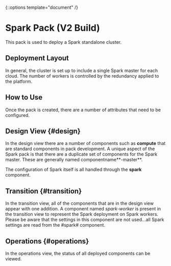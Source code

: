 {::options template="document" /}

Spark Pack (V2 Build)
=====================

This pack is used to deploy a Spark standalone cluster.

Deployment Layout
-----------------
In general, the cluster is set up to include a single Spark master for each cloud.
The number of workers is controlled by the redundancy applied to the platform.

How to Use
-------------
Once the pack is created, there are a number of attributes that need to be configured.

Design View {#design}
-----------
In the design view there are a number of components such as **compute** that are standard
components in pack development.  A unique aspect of the Spark pack is that there are a
duplicate set of components for the Spark master.  These are generally named
componentname**-master**.

The configuration of Spark itself is all handled through the **spark** component.

Transition {#transition}
----------
In the transition view, all of the components that are in the design view appear with
one addition.  A component named *spark-worker* is present in the transition view to
represent the Spark deployment on Spark workers.  Please be aware that the settings in
this component are not used...all Spark settings are read from the #spark# component.

Operations {#operations}
----------
In the operations view, the status of all deployed components can be viewed.

